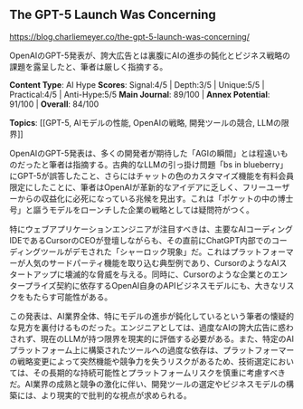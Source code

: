 ## The GPT-5 Launch Was Concerning

https://blog.charliemeyer.co/the-gpt-5-launch-was-concerning/

OpenAIのGPT-5発表が、誇大広告とは裏腹にAIの進歩の鈍化とビジネス戦略の課題を露呈したと、筆者は厳しく指摘する。

**Content Type**: AI Hype
**Scores**: Signal:4/5 | Depth:3/5 | Unique:5/5 | Practical:4/5 | Anti-Hype:5/5
**Main Journal**: 89/100 | **Annex Potential**: 91/100 | **Overall**: 84/100

**Topics**: [[GPT-5, AIモデルの性能, OpenAIの戦略, 開発ツールの競合, LLMの限界]]

OpenAIのGPT-5発表は、多くの開発者が期待した「AGIの瞬間」とは程遠いものだったと筆者は指摘する。古典的なLLMの引っ掛け問題「bs in blueberry」にGPT-5が誤答したこと、さらにはチャットの色のカスタマイズ機能を有料会員限定にしたことに、筆者はOpenAIが革新的なアイデアに乏しく、フリーユーザーからの収益化に必死になっている兆候を見出す。これは「ポケットの中の博士号」と謳うモデルをローンチした企業の戦略としては疑問符がつく。

特にウェブアプリケーションエンジニアが注目すべきは、主要なAIコーディングIDEであるCursorのCEOが登壇しながらも、その直前にChatGPT内部でのコーディングツールがデモされた「シャーロック現象」だ。これはプラットフォーマーが人気のサードパーティ機能を取り込む典型例であり、CursorのようなAIスタートアップに壊滅的な脅威を与える。同時に、Cursorのような企業とのエンタープライズ契約に依存するOpenAI自身のAPIビジネスモデルにも、大きなリスクをもたらす可能性がある。

この発表は、AI業界全体、特にモデルの進歩が鈍化しているという筆者の懐疑的な見方を裏付けるものだった。エンジニアとしては、過度なAIの誇大広告に惑わされず、現在のLLMが持つ限界を現実的に評価する必要がある。また、特定のAIプラットフォーム上に構築されたツールへの過度な依存は、プラットフォーマーの戦略変更によって突然機能や競争力を失うリスクがあるため、技術選定においては、その長期的な持続可能性とプラットフォームリスクを慎重に考慮すべきだ。AI業界の成熟と競争の激化に伴い、開発ツールの選定やビジネスモデルの構築には、より現実的で批判的な視点が求められる。
